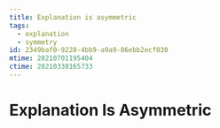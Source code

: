 ```yaml
---
title: Explanation is asymmetric
tags:
  - explanation
  - symmetry
id: 2349baf0-9228-4bb9-a9a9-86ebb2ecf030
mtime: 20210701195404
ctime: 20210330165733
---
```


# Explanation Is Asymmetric
